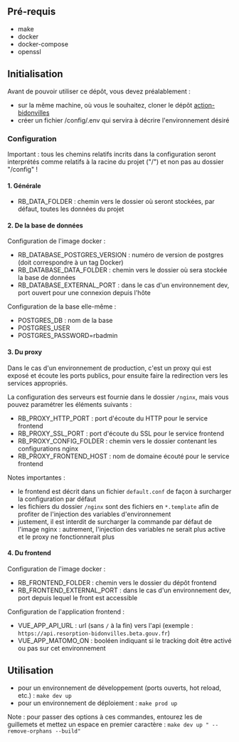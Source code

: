 ## Pré-requis
- make
- docker
- docker-compose
- openssl

## Initialisation
Avant de pouvoir utiliser ce dépôt, vous devez préalablement :
- sur la même machine, où vous le souhaitez, cloner le dépôt [action-bidonvilles](https://github.com/MTES-MCT/action-bidonvilles)
- créer un fichier /config/.env qui servira à décrire l'environnement désiré

### Configuration
Important : tous les chemins relatifs incrits dans la configuration seront interprétés comme relatifs à la racine du projet ("/") et non pas au dossier "/config" !

#### 1. Générale
- RB_DATA_FOLDER : chemin vers le dossier où seront stockées, par défaut, toutes les données du projet

#### 2. De la base de données
Configuration de l'image docker :
- RB_DATABASE_POSTGRES_VERSION : numéro de version de postgres (doit correspondre à un tag Docker)
- RB_DATABASE_DATA_FOLDER : chemin vers le dossier où sera stockée la base de données
- RB_DATABASE_EXTERNAL_PORT : dans le cas d'un environnement dev, port ouvert pour une connexion depuis l'hôte

Configuration de la base elle-même :
- POSTGRES_DB : nom de la base
- POSTGRES_USER
- POSTGRES_PASSWORD=rbadmin

#### 3. Du proxy
Dans le cas d'un environnement de production, c'est un proxy qui est exposé et écoute les ports publics, pour ensuite faire la redirection vers les services appropriés.

La configuration des serveurs est fournie dans le dossier `/nginx`, mais vous pouvez paramétrer les éléments suivants :
- RB_PROXY_HTTP_PORT : port d'écoute du HTTP pour le service frontend
- RB_PROXY_SSL_PORT : port d'écoute du SSL pour le service frontend
- RB_PROXY_CONFIG_FOLDER : chemin vers le dossier contenant les configurations nginx
- RB_PROXY_FRONTEND_HOST : nom de domaine écouté pour le service frontend

Notes importantes :
- le frontend est décrit dans un fichier `default.conf` de façon à surcharger la configuration par défaut
- les fichiers du dossier `/nginx` sont des fichiers en `*.template` afin de profiter de l'injection des variables d'environnement
- justement, il est interdit de surcharger la commande par défaut de l'image nginx : autrement, l'injection des variables ne serait plus active et le proxy ne fonctionnerait plus

#### 4. Du frontend
Configuration de l'image docker :
- RB_FRONTEND_FOLDER : chemin vers le dossier du dépôt frontend
- RB_FRONTEND_EXTERNAL_PORT : dans le cas d'un environnement dev, port depuis lequel le front est accessible

Configuration de l'application frontend :
- VUE_APP_API_URL : url (sans `/` à la fin) vers l'api (exemple : `https://api.resorption-bidonvilles.beta.gouv.fr`)
- VUE_APP_MATOMO_ON : booléen indiquant si le tracking doit être activé ou pas sur cet environnement

## Utilisation
- pour un environnement de développement (ports ouverts, hot reload, etc.) : `make dev up`
- pour un environnement de déploiement : `make prod up`

Note : pour passer des options à ces commandes, entourez les de guillemets et mettez un espace en premier caractère : `make dev up " --remove-orphans --build"`